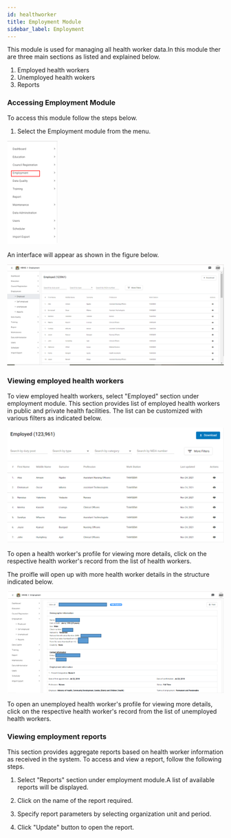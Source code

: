 ```yaml
---
id: healthworker
title: Employment Module
sidebar_label: Employment
---
```


This module is used for managing all health worker data.In this module ther are three main sections as listed and explained below.

1. Employed health workers
2. Unemployed health wokers
3. Reports

### Accessing Employment Module ###
To access this module follow the steps below.
1. Select the Employment module from the menu.

![img alt](/images/SelectingHealthWorkerDataModule.png)

An interface will appear as shown in the figure below.

![img alt](/images/HealthWorkerDataInterface.png)

### Viewing employed health workers
 To view employed health workers, select "Employed" section under employment module. This section provides list of employed health workers in public and private health facilities. The list can be customized with various filters as indicated below.

 ![img alt](/images/EmployedList.png)

 To open a health worker's profile for viewing more details, click on the respective health worker's record from the list of health workers.

The proifle will open up with more health worker details in the structure indicated below.

![img alt](/images/HealthWorkerProfile.png)

 To open an unemployed health worker's profile for viewing more details, click on the respective health worker's record from the list of unemployed health workers.

### Viewing employment reports
This section provides aggregate reports based on health worker information as received in the system. To access and view a report, follow the following steps.

1. Select "Reports" section under employment module.A list of available reports will be displayed.

2. Click on the name of the report required.

3. Specify report parameters by selecting organization unit and period.

4. Click "Update" button to open the report.

